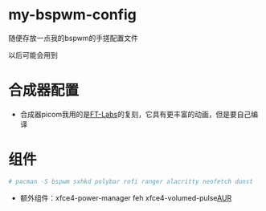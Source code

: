 # my-bspwm-config
随便存放一点我的bspwm的手搓配置文件

以后可能会用到

# 合成器配置
- 合成器picom我用的是[FT-Labs](https://github.com/FT-Labs/picom)的复刻，它具有更丰富的动画，但是要自己编译

# 组件
```bash
# pacman -S bspwm sxhkd polybar rofi ranger alacritty neofetch dunst
```
- 额外组件：xfce4-power-manager feh xfce4-volumed-pulse[AUR](https://aur.archlinux.org/packages/xfce4-volumed-pulse-git)
